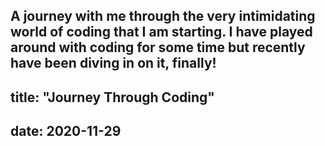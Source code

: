 A journey with me through the very intimidating world of coding that I am starting. I have played around with coding for some time but recently have been diving in on it, finally!
---
title: "Journey Through Coding"
---
date: 2020-11-29
---
